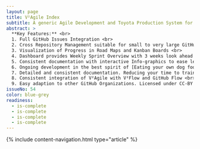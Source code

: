 ```yaml
---
layout: page
title: V²Agile Index
subtitle: A generic Agile Development and Toyota Production System for GitHub Organizations
abstract: >
  **Key Features:** <br>
  1. Full GitHub Issues Integration <br>
  2. Cross Repository Management suitable for small to very large GitHub Origanizations <br>
  3. Visualization of Progress in Road Maps and Kanban Boards <br>
  4. Dashboard provides Weekly Sprint Overview with 3 weeks look ahead and history of all completed sprints <br>
  5. Consistent documentation with interactive Info-graphics to ease learning <br>
  6. Ongoing development in the best spirit of [Eating your own dog food](https://en.wikipedia.org/wiki/Eating_your_own_dog_food), as in we use it to manage ourselves <br>
  7. Detailed and consistent documentation. Reducing your time to train new staff. <br>
  8. Consistent integration of V²Agile with V²Flow and GitHub Flow <br>
  9. Easy adaption to other GitHub Organizations. Licensed under CC-BY <br>
issueNo: 54
color: blue-grey
readiness:
  - is-complete
  - is-complete
  - is-complete
  - is-complete
---
```



{% include content-navigation.html type="article" %}
